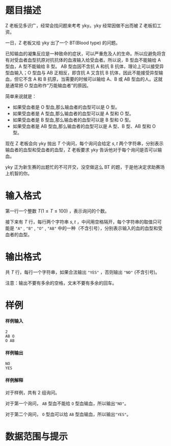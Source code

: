 
# 题目描述

Z 老板见多识广，经常会找问题来考考 yky。yky 经常因做不出而被 Z 老板扣工资。

一日，Z 老板又给 yky 出了一个 BT(Blood type) 的问题。

已知输血的凝集反应是一种致命的症状，可以严重危及人的生命。所以应避免将含有对受血者血型抗原对抗抗体的血液输入给受血者。所以说，B 型血不能输给 A 型血，A 型不能输给 B 型。 AB 型血因不含抗 A 和抗 B 抗体，理论上可以接受异型血输入；O 型血与 AB 正相反，即含抗 A 又含抗 B 抗体，因此不能接受异型输血，但它不含 A 和 B 抗原，当需要的时候可以输给 A、B 或 AB 型血的人。这就是通常把 O 型血称作“万能输血者”的原因。 

简单来说就是：

* 如果受血者是 O 型血,那么输血者的血型可以是 O 型。
* 如果受血者是 A 型血,那么输血者的血型可以是 A 型和 O 型。
* 如果受血者是 B 型血,那么输血者的血型可以是 B 型和 O 型。
* 如果受血者是 AB 型血,那么输血者的血型可以是 A 型、B 型、AB 型和 O 型。

现在 Z 老板会向 yky 抛出 $T$ 个询问，每个询问会给定 $s,t$ 两个字符串，分别表示输血者的血型和受血者的血型，Z 老板要求 yky 告诉他对于每个询问是否可以输血。

yky 正为新生赛的出题忙的不可开交，没空做这么 BT 的题，于是他决定求助赛场上机智的你。

# 输入格式

第一行一个整数 $T(1\leq T \leq 100)$ ，表示询问的个数。

接下来有 $T$ 行，每行两个字符串 $s,t$ ，中间用空格隔开，每个字符串的取值只可能是 `"A"` , `"B"` , `"O"` , `"AB"` 中的一种（不含引号），分别表示输入的血的血型和受血者的血型。

# 输出格式

共 $T$ 行，每行一个字符串，如果合法输出 `"YES"` ，否则输出 `"NO"` (不含引号)。

注意：输出不要有多余的空格，文末不要有多余的回车。

# 样例

#### 样例输入
``` plain
2
AB O
O AB
```

#### 样例输出
``` plain
NO
YES
```

#### 样例解释

对于样例，共有 $2$ 组询问。

对于第一个询问， `AB` 型血不能给 `O` 型血输血，所以输出`"NO"`。

对于第二个询问， `O` 型血可以给 `AB` 型血输血，所以输出`"YES"`。



# 数据范围与提示



